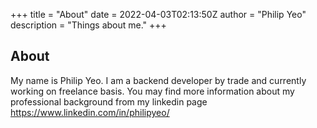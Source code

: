 +++
title = "About"
date = 2022-04-03T02:13:50Z
author = "Philip Yeo"
description = "Things about me."
+++

## About

My name is Philip Yeo. I am a backend developer by trade and currently working on freelance basis. You may find more information about my professional background from my linkedin page https://www.linkedin.com/in/philipyeo/